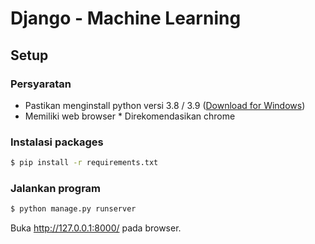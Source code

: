 # Django - Machine Learning

## Setup
### Persyaratan
- Pastikan menginstall python versi 3.8 / 3.9 ([Download for Windows](https://www.python.org/ftp/python/3.9.13/python-3.9.13-amd64.exe))
- Memiliki web browser * Direkomendasikan chrome

### Instalasi packages
``` bash
$ pip install -r requirements.txt
```

### Jalankan program
``` bash
$ python manage.py runserver
```

Buka http://127.0.0.1:8000/ pada browser.



